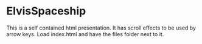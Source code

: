 # ElvisSpaceship
This is a self contained html presentation. It has scroll effects to be used by arrow keys. Load index.html and have the files folder next to it.
